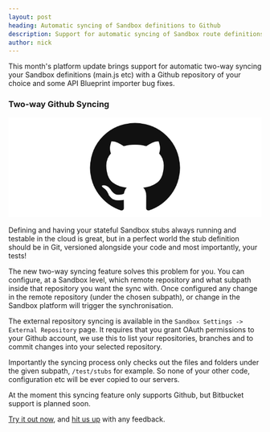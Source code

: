 ```yaml
---
layout: post
heading: Automatic syncing of Sandbox definitions to Github
description: Support for automatic syncing of Sandbox route definitions in and out of Github, now you can store your stubs with your code and tests.
author: nick
---
```


This month's platform update brings support for automatic two-way syncing your Sandbox definitions (main.js etc) with a Github repository of your choice and some API Blueprint importer bug fixes.

### Two-way Github Syncing

<img class="img-middle" style="width:720px; border: 0;" src="/lib/images/2015_01_06_github.png" />

Defining and having your stateful Sandbox stubs always running and testable in the cloud is great, but in a perfect world the stub definition should be in Git, versioned alongside your code and most importantly, your tests!

The new two-way syncing feature solves this problem for you. You can configure, at a Sandbox level, which remote repository and what subpath inside that repository you want the sync with. Once configured any change in the remote repository (under the chosen subpath), or change in the Sandbox platform will trigger the synchronisation.

The external repository syncing is available in the ```Sandbox Settings -> External Repository``` page. It requires that you grant OAuth permissions to your Github account, we use this to list your repositories, branches and to commit changes into your selected repository. 

Importantly the syncing process only checks out the files and folders under the given subpath, ```/test/stubs``` for example. So none of your other code, configuration etc will be ever copied to our servers.

At the moment this syncing feature only supports Github, but Bitbucket support is planned soon.

[Try it out now](https://getsandbox.com), and [hit us up](https://twitter.com/_getsandbox) with any feedback.